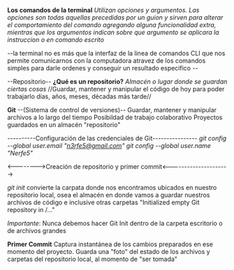 
**Los comandos de la terminal**
*Utilizan opciones y argumentos. Las opciones son todas aquellas precedidas por un guion y sirven para alterar el comportamiento del comando agregando alguna funcionalidad extra, mientras que los argumentos indican sobre que argumento se aplicara la instruccion o en comando escrito* 




--la terminal no es más que la interfaz de la linea de comandos CLI que nos permite comunicarnos con la computadora atravez de los comandos simples para darle ordenes y conseguir un resultado especifico --


--Repositorio--
**¿Qué es un repositorio?**
*Almacén o lugar donde se guardan ciertas cosas*
//Guardar, mantener y manipular el código de hoy 
para poder trabajarlo días, años, meses, décadas más tarde//

**Git**
--(Sistema de control de versiones)--
Guardar, mantener y manipular archivos a lo largo del tiempo
Posibildad de trabajo colaborativo
Proyectos guardados en un almacén "repositorio"

----------Configuración de las credenciales de Git----------------
*git config --global user.email "n3rfe5@gmail.com"*
*git config --global user.name "Nerfe5"*


<-------->Creación de repositorio y primer commit<--------------------->

*git init* 
convierte la carpata donde nos encontramos ubicados en nuestro repositorio local, osea el almacén en donde vamos a guardar nuestros archivos de código e inclusive otras carpetas 
"Initialized empty Git repository in /..."

*Importante*: Nunca debemos hacer Git Init dentro de la carpeta escritorio o de archivos grandes


**Primer Commit**
Captura instantánea de los cambios preparados en ese momento del proyecto.
Guarda una "foto" del estado de los archivos y carpetas del repositorio local, al momento de "ser tomada"


